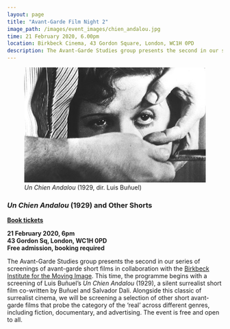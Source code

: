 ```yaml
---
layout: page
title: "Avant-Garde Film Night 2"
image_path: /images/event_images/chien_andalou.jpg
time: 21 February 2020, 6.00pm
location: Birkbeck Cinema, 43 Gordon Square, London, WC1H 0PD
description: The Avant-Garde Studies group presents the second in our series of screenings of avant-garde short films in collaboration with BIMI...
---
```


<figure class="event-right">
  <img class="event-image" src="/images/event_images/chien_andalou.jpg">
  <figcaption class="artwork-right"><i>Un Chien Andalou</i> (1929, dir. Luis Buñuel)</figcaption>
</figure>

### _Un Chien Andalou_ (1929) and Other Shorts ###

**<a href="https://www.eventbrite.co.uk/e/avant-garde-film-night-un-chien-andalou-and-other-shorts-tickets-86680819665" target="_blank">Book tickets</a>**

**21 February 2020, 6pm<br>
43 Gordon Sq, London, WC1H 0PD<br>
Free admission, booking required**

The Avant-Garde Studies group presents the second in our series of screenings of avant-garde short films in collaboration with the <a href="http://blogs.bbk.ac.uk/bimi/" target="_blank">Birkbeck Institute for the Moving Image</a>. This time, the programme begins with a screening of Luis Buñuel’s <i>Un Chien Andalou</i> (1929), a silent surrealist short film co-written by Buñuel and Salvador Dali. Alongside this classic of surrealist cinema, we will be screening a selection of other short avant-garde films that probe the category of the ‘real’ across different genres, including fiction, documentary, and advertising. The event is free and open to all.
